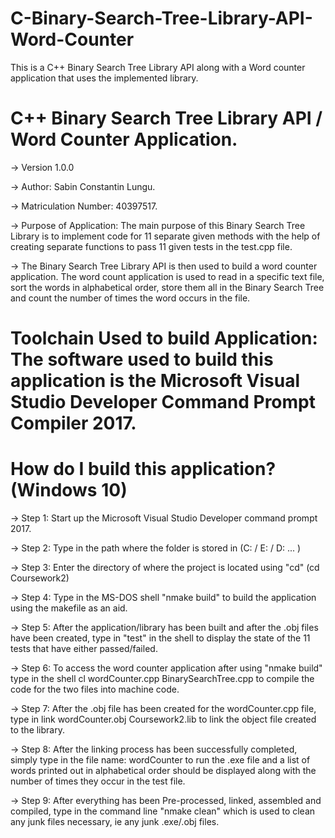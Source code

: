 # C-Binary-Search-Tree-Library-API-Word-Counter
This is a C++ Binary Search Tree Library API along with a Word counter application that uses the implemented library.

# C++ Binary Search Tree Library API / Word Counter Application.

-> Version 1.0.0

-> Author: Sabin Constantin Lungu.

-> Matriculation Number: 40397517.

-> Purpose of Application: The main purpose of this Binary Search Tree Library is to implement code for 11 separate given methods with the help of creating separate functions to pass 11 given tests in the test.cpp file.

-> The Binary Search Tree Library API is then used to build a word counter application. The word count application is used to read in a specific text file, sort the words in alphabetical order, store them all in the Binary Search Tree and count the number of times the word occurs in the file.

# Toolchain Used to build Application: The software used to build this application is the Microsoft Visual Studio Developer Command Prompt Compiler 2017.

# How do I build this application? (Windows 10)

-> Step 1: Start up the Microsoft Visual Studio Developer command prompt 2017.

-> Step 2: Type in the path where the folder is stored in (C: / E: / D: ... )

-> Step 3: Enter the directory of where the project is located using "cd"  (cd Coursework2)

-> Step 4: Type in the MS-DOS shell "nmake build" to build the application using the makefile as an aid.

-> Step 5: After the application/library has been built and after the .obj files have been created, type in "test" in the shell to display the state of the 11 tests that have either passed/failed.

-> Step 6: To access the word counter application after using "nmake build" type in the shell cl wordCounter.cpp BinarySearchTree.cpp to compile the code for the two files into machine code.

-> Step 7: After the .obj file has been created for the wordCounter.cpp file, type in link wordCounter.obj Coursework2.lib to link the object file created to the library.

-> Step 8: After the linking process has been successfully completed, simply type in the file name: wordCounter to run the .exe file and a list of words printed out in alphabetical order should be displayed along with the number of times they occur in the test file.

-> Step 9: After everything has been Pre-processed, linked, assembled and compiled, type in the command line "nmake clean" which is used to clean any junk files necessary, ie any junk .exe/.obj files.
